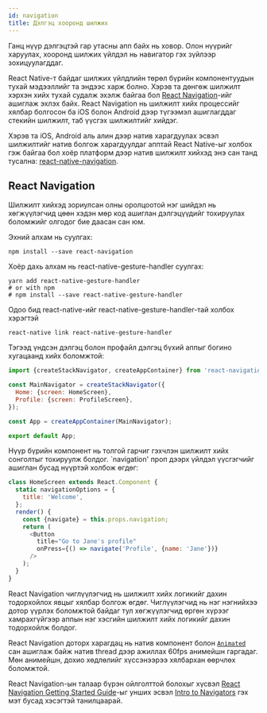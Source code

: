 ```yaml
---
id: navigation
title: Дэлгэц хооронд шилжих
---
```


Ганц нүүр дэлгэцтэй гар утасны апп байх нь ховор. Олон нүүрийг харуулах, хооронд шилжих үйлдэл нь навигатор гэх зүйлээр зохицуулагддаг. 

React Native-т байдаг шилжих үйлдлийн төрөл бүрийн компонентуудын тухай мэдээллийг та эндээс харж болно. Хэрэв та дөнгөж шилжилт хэрхэн хийх тухай судалж эхэлж байгаа бол [React Navigation](navigation.md#react-navigation)-ийг ашиглаж эхлэх байх. React Navigation нь шилжилт хийх процессийг хялбар болгосон ба iOS болон Android дээр түгээмэл ашиглагддаг стекийн шилжилт, таб үүсгэх шилжилтийг хийдэг. 

Хэрэв та iOS, Android аль алин дээр натив харагдуулах эсвэл шилжилтийг натив болгож харагдуулдаг апптай React Native-ыг холбох гэж байгаа бол хоёр платформ дээр натив шилжилт хийхэд энэ сан танд тусална: [react-native-navigation](https://github.com/wix/react-native-navigation).

## React Navigation

Шилжилт хийхэд зориулсан олны оролцоотой нэг шийдэл нь хөгжүүлэгчид цөөн хэдэн мөр код ашиглан дэлгэцүүдийг тохируулах боломжийг олгодог бие даасан сан юм.

Эхний алхам нь суулгах:

```
npm install --save react-navigation
```
Хоёр дахь алхам нь react-native-gesture-handler суулгах:
```
yarn add react-native-gesture-handler
# or with npm
# npm install --save react-native-gesture-handler
```
Одоо бид react-native-ийг react-native-gesture-handler-тай холбох хэрэгтэй

```
react-native link react-native-gesture-handler
```

Тэгээд үндсэн дэлгэц болон профайл дэлгэц бүхий аппыг богино хугацаанд хийх боломжтой:

```javascript
import {createStackNavigator, createAppContainer} from 'react-navigation';

const MainNavigator = createStackNavigator({
  Home: {screen: HomeScreen},
  Profile: {screen: ProfileScreen},
});

const App = createAppContainer(MainNavigator);

export default App;
```

Нүүр бүрийн компонент нь толгой гарчиг гэхчлэн шилжилт хийх сонголтыг тохируулж болдог. `navigation' проп дээрх үйлдэл үүсгэгчийг ашиглан бусад нүүртэй холбож өгдөг:

```javascript
class HomeScreen extends React.Component {
  static navigationOptions = {
    title: 'Welcome',
  };
  render() {
    const {navigate} = this.props.navigation;
    return (
      <Button
        title="Go to Jane's profile"
        onPress={() => navigate('Profile', {name: 'Jane'})}
      />
    );
  }
}
```

React Navigation чиглүүлэгчид нь шилжилт хийх логикийг дахин тодорхойлох явцыг хялбар болгож өгдөг. Чиглүүлэгчид нь нэг нэгнийхээ дотор үүрлэх боломжтой байдаг тул хөгжүүлэгчид өргөн хүрээг хамрахгүйгээр аппын нэг хэсгийн шилжилт хийх логикийг дахин тодорхойлж болдог. 

React Navigation доторх харагдац нь натив компонент болон [`Animated`](animated.md) сан ашиглаж байж натив thread дээр ажиллах 60fps анимейшн гаргадаг. Мөн анимейшн, дохио хөдлөлийг хүссэнээрээ хялбархан өөрчлөх боломжтой.  

React Navigation-ын талаар бүрэн ойлголттой болохыг хүсвэл [React Navigation Getting Started Guide](https://reactnavigation.org/docs/getting-started.html)-ыг унших эсвэл [Intro to Navigators](https://expo.io/@react-navigation/NavigationPlayground) гэх мэт бусад хэсэгтэй танилцаарай. 
